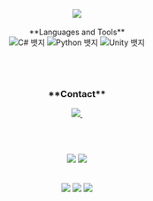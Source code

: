<div align="center">
  <img src="https://capsule-render.vercel.app/api?type=waving&color=0:ed9d0b,100:f94001&height=240&section=header&text=Hello%20👋%20Nice%20to%20meet%20you!&fontSize=32&animation=fadeIn&fontAlignY=40&fontColor=ffffff"/>
<br>
<br>
<div align="center">
  **Languages and Tools**
  <div class="badge-container">
    <img src="https://img.shields.io/badge/C%23-239120?style=for-the-badge&logo=c-sharp&logoColor=white" alt="C# 뱃지">
    <img src="https://img.shields.io/badge/Python-3776AB?style=for-the-badge&logo=python&logoColor=white" alt="Python 뱃지">
    <img src="https://img.shields.io/badge/Unity-000000?style=for-the-badge&logo=unity&logoColor=white" alt="Unity 뱃지">
  </div>
</div>
<br>
<br>
<br>
<div align="center">
  <div class="badge-container">

</div>

<h3 align="center">**Contact**</h3>
<div align="center">
  </a>
  <a href="mailto:1979suki@gmail.com">
    <img
      src="https://img.shields.io/badge/1979suki@gmail.com-D14836?style=for-the-badge&logo=gmail&logoColor=white"/>&nbsp
  </a>
</div>

##

<br>
<br>
<div align="center">
  <img src="https://github-readme-stats.vercel.app/api?username=moobin&show_icons=true&theme=synthwave">
  <img src="https://github-readme-stats.vercel.app/api/top-langs/?username=moobin&layout=compact&theme=synthwave">
<br>
<br>
<br>
<div align="center">
    <img src="https://github-profile-summary-cards.vercel.app/api/cards/profile-details?username=moobin&theme=radical" />
    <img src="http://github-profile-summary-cards.vercel.app/api/cards/repos-per-language?username=moobin&theme=radical&exclude={exclude}" />
    <img src="http://github-profile-summary-cards.vercel.app/api/cards/stats?username=moobin&theme=radical" />
</div>
<br>
<br>

